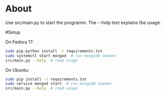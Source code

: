 # About

Use src/main.py to start the programm. The --help text explains the usage.

#Setup

On Fedora 17:
```bash
sudo pip-python install -r requirements.txt
sudo systemctl start mongod  # run mongodb daemon
src/main.py --help  # read usage
```

On Ubuntu:
```bash
sudo pip install -r requirements.txt
sudo service mongod start  # run mongodb daemon
src/main.py --help  # read usage
```
